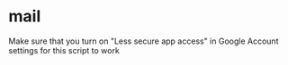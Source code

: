 # mail

Make sure that you turn on "Less secure app access" in Google Account settings for this script to work
